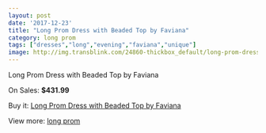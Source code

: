 ```yaml
---
layout: post
date: '2017-12-23'
title: "Long Prom Dress with Beaded Top by Faviana"
category: long prom
tags: ["dresses","long","evening","faviana","unique"]
image: http://img.transblink.com/24860-thickbox_default/long-prom-dress-with-beaded-top-by-faviana.jpg
---
```

Long Prom Dress with Beaded Top by Faviana

On Sales: **$431.99**
<a href="https://www.transblink.com/en/long-prom/7843-long-prom-dress-with-beaded-top-by-faviana.html"><amp-img layout="responsive" width="600" height="600" src="//img.transblink.com/24860-thickbox_default/long-prom-dress-with-beaded-top-by-faviana.jpg" alt="Long Prom Dress with Beaded Top by Faviana 0" /></a>
<a href="https://www.transblink.com/en/long-prom/7843-long-prom-dress-with-beaded-top-by-faviana.html"><amp-img layout="responsive" width="600" height="600" src="//img.transblink.com/24864-thickbox_default/long-prom-dress-with-beaded-top-by-faviana.jpg" alt="Long Prom Dress with Beaded Top by Faviana 1" /></a>
<a href="https://www.transblink.com/en/long-prom/7843-long-prom-dress-with-beaded-top-by-faviana.html"><amp-img layout="responsive" width="600" height="600" src="//img.transblink.com/24863-thickbox_default/long-prom-dress-with-beaded-top-by-faviana.jpg" alt="Long Prom Dress with Beaded Top by Faviana 2" /></a>
<a href="https://www.transblink.com/en/long-prom/7843-long-prom-dress-with-beaded-top-by-faviana.html"><amp-img layout="responsive" width="600" height="600" src="//img.transblink.com/24862-thickbox_default/long-prom-dress-with-beaded-top-by-faviana.jpg" alt="Long Prom Dress with Beaded Top by Faviana 3" /></a>
<a href="https://www.transblink.com/en/long-prom/7843-long-prom-dress-with-beaded-top-by-faviana.html"><amp-img layout="responsive" width="600" height="600" src="//img.transblink.com/24861-thickbox_default/long-prom-dress-with-beaded-top-by-faviana.jpg" alt="Long Prom Dress with Beaded Top by Faviana 4" /></a>

Buy it: [Long Prom Dress with Beaded Top by Faviana](https://www.transblink.com/en/long-prom/7843-long-prom-dress-with-beaded-top-by-faviana.html "Long Prom Dress with Beaded Top by Faviana")

View more: [long prom](https://www.transblink.com/en/58-long-prom "long prom")